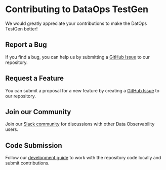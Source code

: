 # Contributing to DataOps TestGen

We would greatly appreciate your contributions to make the DatOps TestGen better!

## Report a Bug

If you find a bug, you can help us by submitting a [GitHub Issue](https://github.com/DataKitchen/dataops-testgen/issues) to our repository.

## Request a Feature

You can submit a proposal for a new feature by creating a [GitHub Issue](https://github.com/DataKitchen/dataops-testgen/issues) to our repository.

## Join our Community

Join our [Slack community](https://data-observability-slack.datakitchen.io/join) for discussions with other Data Observability users.

## Code Submission

Follow our [development guide](docs/local_development.md) to work with the repository code locally and submit contributions.
